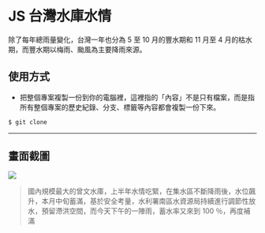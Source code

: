 # JS 台灣水庫水情

除了每年總雨量變化，台灣一年也分為 5 至 10 月的豐水期和 11 月至 4 月的枯水期，而豐水期以梅雨、颱風為主要降雨來源。

## 使用方式
- 把整個專案複製一份到你的電腦裡，這裡指的「內容」不是只有檔案，而是指所有整個專案的歷史紀錄、分支、標籤等內容都會複製一份下來。
```sh
$ git clone
```

----

## 畫面截圖
![](https://i.imgur.com/dfSLQIa.png)
> 國內規模最大的曾文水庫，上半年水情吃緊，在集水區不斷降雨後，水位飆升，本月中旬蓄滿，基於安全考量，水利署南區水資源局持續進行調節性放水，預留滯洪空間，而今天下午的一陣雨，蓄水率又來到 100 ％，再度補滿

